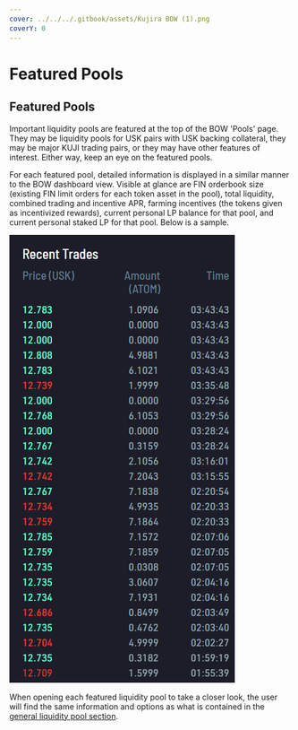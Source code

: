 ```yaml
---
cover: ../../../.gitbook/assets/Kujira BOW (1).png
coverY: 0
---
```


# Featured Pools

## Featured Pools

Important liquidity pools are featured at the top of the BOW 'Pools' page. They may be liquidity pools for USK pairs with USK backing collateral, they may be major KUJI trading pairs, or they may have other features of interest. Either way, keep an eye on the featured pools.

For each featured pool, detailed information is displayed in a similar manner to the BOW dashboard view. Visible at glance are FIN orderbook size (existing FIN limit orders for each token asset in the pool), total liquidity, combined trading and incentive APR, farming incentives (the tokens given as incentivized rewards), current personal LP balance for that pool, and current personal staked LP for that pool. Below is a sample.

&#x20;                                               ![](<../../../.gitbook/assets/image (32).png>)

When opening each featured liquidity pool to take a closer look, the user will find the same information and options as what is contained in the [general liquidity pool section](all-liquidity-pools/).
